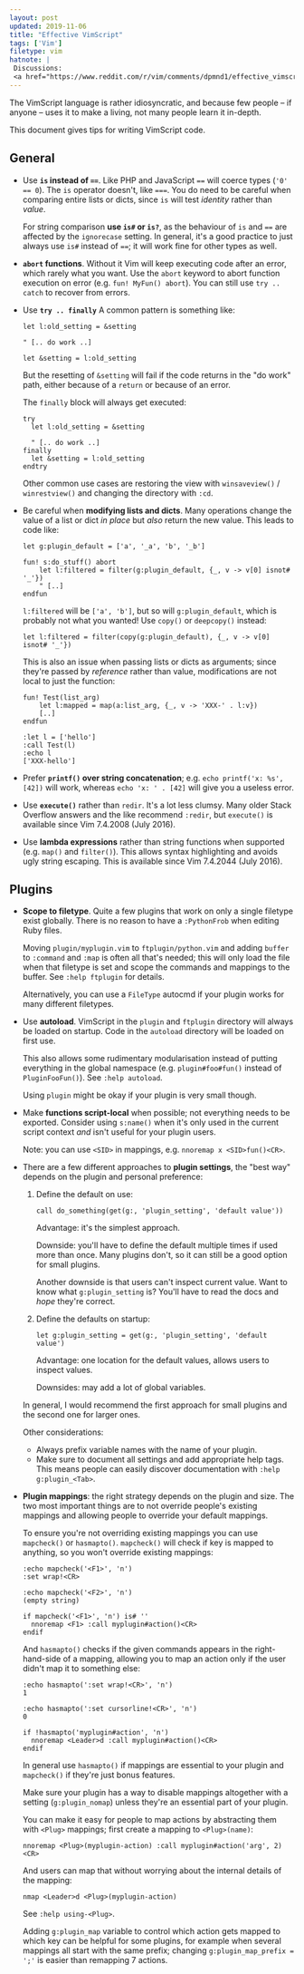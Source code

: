 ```yaml
---
layout: post
updated: 2019-11-06
title: "Effective VimScript"
tags: ['Vim']
filetype: vim
hatnote: |
 Discussions:
 <a href="https://www.reddit.com/r/vim/comments/dpmnd1/effective_vimscript/">/r/vim</a>.
---
```


The VimScript language is rather idiosyncratic, and because few people – if
anyone – uses it to make a living, not many people learn it in-depth.

This document gives tips for writing VimScript code.

General
-------

- Use **`is` instead of `==`**. Like PHP and JavaScript `==` will coerce types
  (`'0' == 0`). The `is` operator doesn't, like `===`. You do need to be careful
  when comparing entire lists or dicts, since `is` will test *identity* rather
  than *value*.

  For string comparison **use `is#` or `is?`**, as the behaviour of `is` and
  `==` are affected by the `ignorecase` setting. In general, it's a good
  practice to just always use `is#` instead of `==`; it will work fine for other
  types as well.

<!-- Controversial, and may not work like I think it did. Comment out for now
     until I have more time to properly investigate.
- Use **explicit variable scope**. `let foo = 1` can refer to `l:foo`, `s:foo`,
  or `g:foo`. You should use explicit scope for the same reason as you should
  always use `var` or `let` in JavaScript.
-->

- **`abort` functions**. Without it Vim will keep executing code after an error,
  which rarely what you want. Use the `abort` keyword to abort function
  execution on error (e.g. `fun! MyFun() abort`). You can still use `try ..
  catch` to recover from errors.

- Use **`try .. finally`** A common pattern is something like:

      let l:old_setting = &setting

      " [.. do work ..]

      let &setting = l:old_setting

  But the resetting of `&setting` will fail if the code returns in the "do work"
  path, either because of a `return` or because of an error.

  The `finally` block will always get executed:

      try
        let l:old_setting = &setting

        " [.. do work ..]
      finally
        let &setting = l:old_setting
      endtry

  Other common use cases are restoring the view with
  `winsaveview()` / `winrestview()` and changing the directory with `:cd`.

- Be careful when **modifying lists and dicts**. Many operations change the
  value of a list or dict *in place* but *also* return the new value. This leads
  to code like:

      let g:plugin_default = ['a', '_a', 'b', '_b']

      fun! s:do_stuff() abort
          let l:filtered = filter(g:plugin_default, {_, v -> v[0] isnot# '_'})
          " [..]
      endfun

  `l:filtered` will be `['a', 'b']`, but so will `g:plugin_default`, which is
  probably not what you wanted! Use `copy()` or `deepcopy()` instead:

      let l:filtered = filter(copy(g:plugin_default), {_, v -> v[0] isnot# '_'})

  This is also an issue when passing lists or dicts as arguments; since they're
  passed by *reference* rather than value, modifications are not local to just
  the function:

      fun! Test(list_arg)
          let l:mapped = map(a:list_arg, {_, v -> 'XXX-' . l:v})
          [..]
      endfun

      :let l = ['hello']
      :call Test(l)
      :echo l
      ['XXX-hello']

- Prefer **`printf()` over string concatenation**; e.g. `echo printf('x: %s',
  [42])` will work, whereas `echo 'x: ' . [42]` will give you a useless error.

- Use **`execute()`** rather than `redir`. It's a lot less clumsy. Many older
  Stack Overflow answers and the like recommend `:redir`, but `execute()` is
  available since Vim 7.4.2008 (July 2016).

- Use **lambda expressions** rather than string functions when supported (e.g.
  `map()` and `filter()`).
  This allows syntax highlighting and avoids ugly string escaping. This is
  available since Vim 7.4.2044 (July 2016).


Plugins
-------

- **Scope to filetype**. Quite a few plugins that work on only a single filetype
  exist globally. There is no reason to have a `:PythonFrob` when editing Ruby
  files.

  Moving `plugin/myplugin.vim` to `ftplugin/python.vim` and adding `buffer` to
  `:command` and `:map` is often all that's needed; this will only load the file
  when that filetype is set and scope the commands and mappings to the buffer.
  See `:help ftplugin` for details.

  Alternatively, you can use a `FileType` autocmd if your plugin works for many
  different filetypes.

- Use **autoload**. VimScript in the `plugin` and `ftplugin` directory will
  always be loaded on startup. Code in the `autoload` directory will be loaded
  on first use.

  This also allows some rudimentary modularisation instead of putting everything
  in the global namespace (e.g. `plugin#foo#fun()` instead of `PluginFooFun()`).
  See `:help autoload`.

  Using `plugin` might be okay if your plugin is very small though.

- Make **functions script-local** when possible; not everything needs to be
  exported. Consider using `s:name()` when it's only used in the current script
  context *and* isn't useful for your plugin users.

  Note: you can use `<SID>` in mappings, e.g. `nnoremap x <SID>fun()<CR>`.

- There are a few different approaches to **plugin settings**, the "best way"
  depends on the plugin and personal preference:

  1. Define the default on use:

         call do_something(get(g:, 'plugin_setting', 'default value'))

     Advantage: it's the simplest approach.

     Downside: you'll have to define the default multiple times if used more
     than once. Many plugins don't, so it can still be a good option for small
     plugins.

     Another downside is that users can't inspect current value. Want to know
     what `g:plugin_setting` is? You'll have to read the docs and *hope* they're
     correct.

  2. Define the defaults on startup:

         let g:plugin_setting = get(g:, 'plugin_setting', 'default value')

     Advantage: one location for the default values, allows users to inspect
     values.

     Downsides: may add a lot of global variables.

  <!--
  3. Use a wrapper:

         fun! plugin#config#setting()
            return get(g:, 'plugin_setting', 'default value')
         endfun

         call do_something(plugin#config#setting())

     Advantage: 

     Downside: can't inspect current value, needs a new function per variable.
  -->


  In general, I would recommend the first approach for small plugins and the
  second one for larger ones.

  Other considerations:

  - Always prefix variable names with the name of your plugin.
  - Make sure to document all settings and add appropriate help tags. This means
    people can easily discover documentation with `:help g:plugin_<Tab>`.

- **Plugin mappings**: the right strategy depends on the plugin and size. The
  two most important things are to not override people's existing mappings and
  allowing people to override your default mappings.

  To ensure you're not overriding existing mappings you can use `mapcheck()` or
  `hasmapto()`. `mapcheck()` will check if key is mapped to anything, so you
  won't override existing mappings:

      :echo mapcheck('<F1>', 'n')
      :set wrap!<CR>

      :echo mapcheck('<F2>', 'n')
      (empty string)

      if mapcheck('<F1>', 'n') is# ''
        nnoremap <F1> :call myplugin#action()<CR>
      endif

  And `hasmapto()` checks if the given commands appears in the right-hand-side
  of a mapping, allowing you to map an action only if the user didn't map it to
  something else:

      :echo hasmapto(':set wrap!<CR>', 'n')
      1

      :echo hasmapto(':set cursorline!<CR>', 'n')
      0

      if !hasmapto('myplugin#action', 'n')
        nnoremap <Leader>d :call myplugin#action()<CR>
      endif

  In general use `hasmapto()` if mappings are essential to your plugin and
  `mapcheck()` if they're just bonus features.

  Make sure your plugin has a way to disable mappings altogether with a setting
  (`g:plugin_nomap`) unless they're an essential part of your plugin.

  You can make it easy for people to map actions by abstracting them with
  `<Plug>` mappings; first create a mapping to `<Plug>(name)`:

      nnoremap <Plug>(myplugin-action) :call myplugin#action('arg', 2)<CR>

  And users can map that without worrying about the internal details of the
  mapping:

      nmap <Leader>d <Plug>(myplugin-action)

  See `:help using-<Plug>`.

  Adding `g:plugin_map` variable to control which action gets mapped to which
  key can be helpful for some plugins, for example when several mappings all
  start with the same prefix; changing `g:plugin_map_prefix = ';'` is easier
  than remapping 7 actions.
